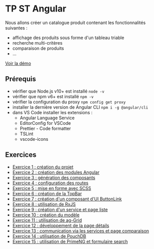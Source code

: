 # TP ST Angular

Nous allons créer un catalogue produit contenant les fonctionnalités suivantes :

* affichage des produits sous forme d'un tableau triable
* recherche multi-critères
* comparaison de produits
* ...

[Voir la démo](https://bioub.github.io/TP_Formation_Angular_CouchDB_STMicroelectronics/)

## Prérequis

* vérifier que Node.js v10+ est installé `node -v`
* vérifier que npm v6+ est installé `npm -v`
* vérifier la configuration du proxy `npm config get proxy`
* installer la dernière version de Angular CLI `npm i -g @angular/cli`
* dans VS Code installer les extensions :
  * Angular Language Service
  * EditorConfig for VSCode
  * Prettier - Code formatter
  * TSLint
  * vscode-icons

## Exercices

* [Exercice 1 : création du projet](./enonces/01-creation-projet.md)
* [Exercice 2 : création des modules Angular](./enonces/02-ngmodules.md)
* [Exercice 3 : génération des composants](./enonces/03-composants.md)
* [Exercice 4 : configuration des routes](./enonces/04-routeur.md)
* [Exercice 5 : mise en forme avec SCSS](./enonces/05-styles.md)
* [Exercice 6 : création de la TopBar](./enonces/06-top-bar.md)
* [Exercice 7 : création d'un composant d'UI ButtonLink](./enonces/07-button-link.md)
* [Exercice 8 : utilisation de RxJS](./enonces/08-rxjs.md)
* [Exercice 9 : création d'un service et page liste](./enonces/09-services.md)
* [Exercice 10 : création du modèle](./enonces/10-model.md)
* [Exercice 11 : utilisation de ag-Grid](./enonces/11-ag-grid.md)
* [Exercice 12 : développement de la page détails](./enonces/12-page-details.md)
* [Exercice 13 : communication via les services et page comparaison](./enonces/13-page-comparaison.md)
* [Exercice 14 : utilisation de PouchDB](./enonces/14-pouchdb.md)
* [Exercice 15 : utilisation de PrimeNG et formulaire search](./enonces/15-page-search.md)
